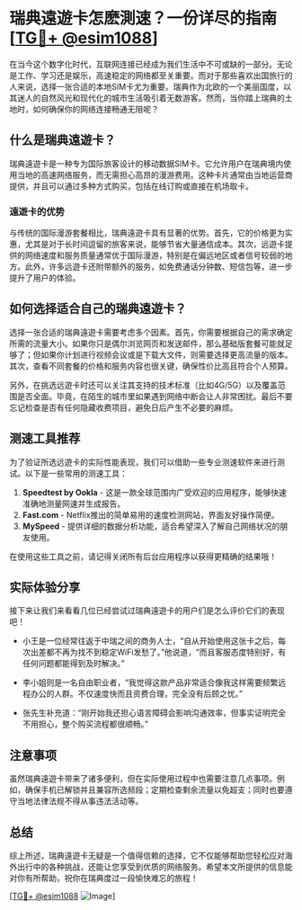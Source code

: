 # 瑞典遠遊卡怎麽測速？一份详尽的指南[[TG💪+ @esim1088](https://t.me/s/esim1088)]

在当今这个数字化时代，互联网连接已经成为我们生活中不可或缺的一部分。无论是工作、学习还是娱乐，高速稳定的网络都至关重要。而对于那些喜欢出国旅行的人来说，选择一张合适的本地SIM卡尤为重要。瑞典作为北欧的一个美丽国度，以其迷人的自然风光和现代化的城市生活吸引着无数游客。然而，当你踏上瑞典的土地时，如何确保你的网络连接畅通无阻呢？

## 什么是瑞典遠遊卡？

瑞典遠遊卡是一种专为国际旅客设计的移动数据SIM卡。它允许用户在瑞典境内使用当地的高速网络服务，而无需担心高昂的漫游费用。这种卡片通常由当地运营商提供，并且可以通过多种方式购买，包括在线订购或直接在机场取卡。

### 遠遊卡的优势

与传统的国际漫游套餐相比，瑞典遠遊卡具有显著的优势。首先，它的价格更为实惠，尤其是对于长时间逗留的旅客来说，能够节省大量通信成本。其次，远遊卡提供的网络速度和服务质量通常优于国际漫游，特别是在偏远地区或者信号较弱的地方。此外，许多远遊卡还附带额外的服务，如免费通话分钟数、短信包等，进一步提升了用户的体验。

## 如何选择适合自己的瑞典遠遊卡？

选择一张合适的瑞典遠遊卡需要考虑多个因素。首先，你需要根据自己的需求确定所需的流量大小。如果你只是偶尔浏览网页和发送邮件，那么基础版套餐可能就足够了；但如果你计划进行视频会议或是下载大文件，则需要选择更高流量的版本。其次，查看不同套餐的价格和服务内容也很关键，确保性价比高且符合个人预算。

另外，在挑选远遊卡时还可以关注其支持的技术标准（比如4G/5G）以及覆盖范围是否全面。毕竟，在陌生的城市里如果遇到网络中断会让人非常困扰。最后不要忘记检查是否有任何隐藏收费项目，避免日后产生不必要的麻烦。

## 测速工具推荐

为了验证所选远遊卡的实际性能表现，我们可以借助一些专业测速软件来进行测试。以下是一些常用的测速工具：

1. **Speedtest by Ookla** - 这是一款全球范围内广受欢迎的应用程序，能够快速准确地测量网速并生成报告。
2. **Fast.com** - Netflix推出的简单易用的速度检测网站，界面友好操作简便。
3. **MySpeed** - 提供详细的数据分析功能，适合希望深入了解自己网络状况的朋友使用。

在使用这些工具之前，请记得关闭所有后台应用程序以获得更精确的结果哦！

## 实际体验分享

接下来让我们来看看几位已经尝试过瑞典遠遊卡的用户们是怎么评价它们的表现吧！

- 小王是一位经常往返于中瑞之间的商务人士，“自从开始使用这张卡之后，每次出差都不再为找不到稳定WiFi发愁了。”他说道，“而且客服态度特别好，有任何问题都能得到及时解决。”

- 李小姐则是一名自由职业者，“我觉得这款产品非常适合像我这样需要频繁远程办公的人群。不仅速度快而且资费合理，完全没有后顾之忧。”

- 张先生补充道：“刚开始我还担心语言障碍会影响沟通效率，但事实证明完全不用担心，整个购买流程都很顺畅。”

## 注意事项

虽然瑞典遠遊卡带来了诸多便利，但在实际使用过程中也需要注意几点事项。例如，确保手机已解锁并且兼容所选频段；定期检查剩余流量以免超支；同时也要遵守当地法律法规不得从事违法活动等。

## 总结

综上所述，瑞典遠遊卡无疑是一个值得信赖的选择，它不仅能够帮助您轻松应对海外出行中的各种挑战，还能让您享受到优质的网络服务。希望本文所提供的信息能对你有所帮助，祝你在瑞典度过一段愉快难忘的旅程！

[[TG💪+ @esim1088](https://t.me/s/esim1088) ![Image](https://i.postimg.cc/4NQfJmqS/Snipaste-2025-05-13-00-14-12.png)]